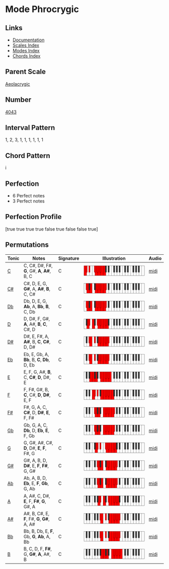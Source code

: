 # Mode Phrocrygic

## Links

- [Documentation](README.md)
- [Scales Index](Scales.md)
- [Modes Index](Modes.md)
- [Chords Index](Chords.md)

## Parent Scale

[Aeolacrygic](ScaleAeolacrygic.md)

## Number

[4043](https://ianring.com/musictheory/scales/4043)

## Interval Pattern

1, 2, 3, 1, 1, 1, 1, 1, 1

## Chord Pattern

i

## Perfection

- 6 Perfect notes
- 3 Perfect notes

## Perfection Profile

[true true true true false true false false true]

## Permutations

| Tonic | Notes | Signature | Illustration | Audio |
|-------|-------|-----------|--------------|-------|
| [C](ModeCNaturalPhrocrygic.md) | C, C#, D#, F#, **G**, G#, **A**, **A#**, B, C | C | ![CNaturalPhrocrygic](ModeCNaturalPhrocrygic.png) | [midi](https://github.com/edipermadi/music/blob/main/docs/ModeCNaturalPhrocrygic.mid?raw=true) |
| [C#](ModeCSharpPhrocrygic.md) | C#, D, E, G, **G#**, A, **A#**, **B**, C, C# | C | ![CSharpPhrocrygic](ModeCSharpPhrocrygic.png) | [midi](https://github.com/edipermadi/music/blob/main/docs/ModeCSharpPhrocrygic.mid?raw=true) |
| [Db](ModeDFlatPhrocrygic.md) | Db, D, E, G, **Ab**, A, **Bb**, **B**, C, Db | C | ![DFlatPhrocrygic](ModeDFlatPhrocrygic.png) | [midi](https://github.com/edipermadi/music/blob/main/docs/ModeDFlatPhrocrygic.mid?raw=true) |
| [D](ModeDNaturalPhrocrygic.md) | D, D#, F, G#, **A**, A#, **B**, **C**, C#, D | C | ![DNaturalPhrocrygic](ModeDNaturalPhrocrygic.png) | [midi](https://github.com/edipermadi/music/blob/main/docs/ModeDNaturalPhrocrygic.mid?raw=true) |
| [D#](ModeDSharpPhrocrygic.md) | D#, E, F#, A, **A#**, B, **C**, **C#**, D, D# | C | ![DSharpPhrocrygic](ModeDSharpPhrocrygic.png) | [midi](https://github.com/edipermadi/music/blob/main/docs/ModeDSharpPhrocrygic.mid?raw=true) |
| [Eb](ModeEFlatPhrocrygic.md) | Eb, E, Gb, A, **Bb**, B, **C**, **Db**, D, Eb | C | ![EFlatPhrocrygic](ModeEFlatPhrocrygic.png) | [midi](https://github.com/edipermadi/music/blob/main/docs/ModeEFlatPhrocrygic.mid?raw=true) |
| [E](ModeENaturalPhrocrygic.md) | E, F, G, A#, **B**, C, **C#**, **D**, D#, E | C | ![ENaturalPhrocrygic](ModeENaturalPhrocrygic.png) | [midi](https://github.com/edipermadi/music/blob/main/docs/ModeENaturalPhrocrygic.mid?raw=true) |
| [F](ModeFNaturalPhrocrygic.md) | F, F#, G#, B, **C**, C#, **D**, **D#**, E, F | C | ![FNaturalPhrocrygic](ModeFNaturalPhrocrygic.png) | [midi](https://github.com/edipermadi/music/blob/main/docs/ModeFNaturalPhrocrygic.mid?raw=true) |
| [F#](ModeFSharpPhrocrygic.md) | F#, G, A, C, **C#**, D, **D#**, **E**, F, F# | C | ![FSharpPhrocrygic](ModeFSharpPhrocrygic.png) | [midi](https://github.com/edipermadi/music/blob/main/docs/ModeFSharpPhrocrygic.mid?raw=true) |
| [Gb](ModeGFlatPhrocrygic.md) | Gb, G, A, C, **Db**, D, **Eb**, **E**, F, Gb | C | ![GFlatPhrocrygic](ModeGFlatPhrocrygic.png) | [midi](https://github.com/edipermadi/music/blob/main/docs/ModeGFlatPhrocrygic.mid?raw=true) |
| [G](ModeGNaturalPhrocrygic.md) | G, G#, A#, C#, **D**, D#, **E**, **F**, F#, G | C | ![GNaturalPhrocrygic](ModeGNaturalPhrocrygic.png) | [midi](https://github.com/edipermadi/music/blob/main/docs/ModeGNaturalPhrocrygic.mid?raw=true) |
| [G#](ModeGSharpPhrocrygic.md) | G#, A, B, D, **D#**, E, **F**, **F#**, G, G# | C | ![GSharpPhrocrygic](ModeGSharpPhrocrygic.png) | [midi](https://github.com/edipermadi/music/blob/main/docs/ModeGSharpPhrocrygic.mid?raw=true) |
| [Ab](ModeAFlatPhrocrygic.md) | Ab, A, B, D, **Eb**, E, **F**, **Gb**, G, Ab | C | ![AFlatPhrocrygic](ModeAFlatPhrocrygic.png) | [midi](https://github.com/edipermadi/music/blob/main/docs/ModeAFlatPhrocrygic.mid?raw=true) |
| [A](ModeANaturalPhrocrygic.md) | A, A#, C, D#, **E**, F, **F#**, **G**, G#, A | C | ![ANaturalPhrocrygic](ModeANaturalPhrocrygic.png) | [midi](https://github.com/edipermadi/music/blob/main/docs/ModeANaturalPhrocrygic.mid?raw=true) |
| [A#](ModeASharpPhrocrygic.md) | A#, B, C#, E, **F**, F#, **G**, **G#**, A, A# | C | ![ASharpPhrocrygic](ModeASharpPhrocrygic.png) | [midi](https://github.com/edipermadi/music/blob/main/docs/ModeASharpPhrocrygic.mid?raw=true) |
| [Bb](ModeBFlatPhrocrygic.md) | Bb, B, Db, E, **F**, Gb, **G**, **Ab**, A, Bb | C | ![BFlatPhrocrygic](ModeBFlatPhrocrygic.png) | [midi](https://github.com/edipermadi/music/blob/main/docs/ModeBFlatPhrocrygic.mid?raw=true) |
| [B](ModeBNaturalPhrocrygic.md) | B, C, D, F, **F#**, G, **G#**, **A**, A#, B | C | ![BNaturalPhrocrygic](ModeBNaturalPhrocrygic.png) | [midi](https://github.com/edipermadi/music/blob/main/docs/ModeBNaturalPhrocrygic.mid?raw=true) |
